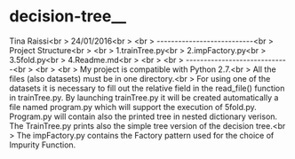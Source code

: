# decision-tree__
Tina Raissi<br \>
24/01/2016<br \>
<br \>
---------------------------<br \>
Project Structure<br \>
<br \>
1.trainTree.py<br \>
2.impFactory.py<br \>
3.5fold.py<br \>
4.Readme.md<br \>
<br \>
<br \>
-----------------------------<br \>
<br \>
<br \>
My project is compatible with Python 2.7.<br \>
All the files (also datasets) must be in one directory.<br \>
For using one of the datasets it is necessary to fill out the relative field in the read_file() function in trainTree.py.
By launching trainTree.py it will be created automatically a file named program.py which will support the execution of 5fold.py. Program.py will contain also the printed tree in nested dictionary verison. The TrainTree.py prints also the simple tree version of the decision tree.<br \>
The impFactory.py contains the Factory pattern used for the choice of Impurity Function.
